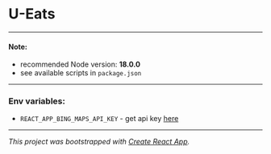 # U-Eats

---

#### Note:
* recommended Node version: **18.0.0**
* see available scripts in `package.json`

---

### Env variables:
* `REACT_APP_BING_MAPS_API_KEY` - get api key [here](https://www.bingmapsportal.com/)

---

_This project was bootstrapped with [Create React App](https://github.com/facebook/create-react-app)._
